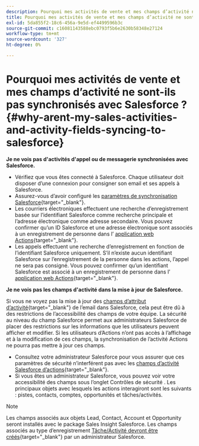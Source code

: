 ```yaml
---
description: Pourquoi mes activités de vente et mes champs d’activité ne sont-ils pas synchronisés avec Salesforce ? - Documents Marketo - Documentation du produit
title: Pourquoi mes activités de vente et mes champs d’activité ne sont-ils pas synchronisés avec Salesforce ?
exl-id: 5da855f2-18c6-456a-9e5d-ef4499596b3c
source-git-commit: c16081143588ebc0793f5b6e2630b58348e27124
workflow-type: tm+mt
source-wordcount: '327'
ht-degree: 0%

---
```


# Pourquoi mes activités de vente et mes champs d’activité ne sont-ils pas synchronisés avec Salesforce ? {#why-arent-my-sales-activities-and-activity-fields-syncing-to-salesforce}

**Je ne vois pas d&#39;activités d&#39;appel ou de messagerie synchronisées avec Salesforce.**

* Vérifiez que vous êtes connecté à Salesforce. Chaque utilisateur doit disposer d’une connexion pour consigner son email et ses appels à Salesforce.
* Assurez-vous d’avoir configuré les [paramètres de synchronisation Salesforce](/help/marketo/product-docs/marketo-sales-insight/actions/crm/salesforce-integration/sync-sales-activities-to-salesforce.md){target="_blank"}.
* Les courriers électroniques effectuent une recherche d’enregistrement basée sur l’identifiant Salesforce comme recherche principale et l’adresse électronique comme adresse secondaire. Vous pouvez confirmer qu’un ID Salesforce et une adresse électronique sont associés à un enregistrement de personne dans l’ [application web Actions](https://toutapp.com/next#command_center){target="_blank"}.
* Les appels effectuent une recherche d’enregistrement en fonction de l’identifiant Salesforce uniquement. S’il n’existe aucun identifiant Salesforce sur l’enregistrement de la personne dans les actions, l’appel ne sera pas consigné. Vous pouvez confirmer qu’un identifiant Salesforce est associé à un enregistrement de personne dans l’ [application web Actions](https://toutapp.com/next#command_center){target="_blank"}.

**Je ne vois pas les champs d&#39;activité dans la mise à jour de Salesforce.**

Si vous ne voyez pas la mise à jour des [champs d’attribut d’activité](/help/marketo/product-docs/marketo-sales-insight/actions/crm/salesforce-package-configuration/logging-sales-activity-attributes-to-salesforce.md){target="_blank"} de l’email dans Salesforce, cela peut être dû à des restrictions de l’accessibilité des champs de votre équipe. La sécurité au niveau du champ Salesforce permet aux administrateurs Salesforce de placer des restrictions sur les informations que les utilisateurs peuvent afficher et modifier. Si les utilisateurs d’Actions n’ont pas accès à l’affichage et à la modification de ces champs, la synchronisation de l’activité Actions ne pourra pas mettre à jour ces champs.

* Consultez votre administrateur Salesforce pour vous assurer que ces paramètres de sécurité n’interférent pas avec les [champs d’activité Salesforce d’actions](/help/marketo/product-docs/marketo-sales-insight/actions/crm/salesforce-package-configuration/logging-sales-activity-attributes-to-salesforce.md){target="_blank"}.
* Si vous êtes un administrateur Salesforce, vous pouvez voir votre accessibilité des champs sous l’onglet Contrôles de sécurité . Les principaux objets avec lesquels les actions interagiront sont les suivants : pistes, contacts, comptes, opportunités et tâches/activités.

>[!NOTE]
>
>Les champs associés aux objets Lead, Contact, Account et Opportunity seront installés avec le package Sales Insight Salesforce. Les champs associés au type d’enregistrement [Tâche/Activité devront être créés](/help/marketo/product-docs/marketo-sales-insight/actions/crm/salesforce-package-configuration/logging-sales-activity-attributes-to-salesforce.md){target="_blank"} par un administrateur Salesforce.
